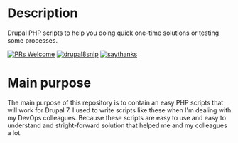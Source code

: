 # Description
Drupal PHP scripts to help you doing quick one-time solutions or testing some processes.

[![PRs Welcome](https://img.shields.io/badge/PRs-welcome-brightgreen.svg)](http://makeapullrequest.com)
[![drupal8snip](https://img.shields.io/badge/drupal8-snippets-53b0eb.svg)](https://samaphp.com/drupal8snip)
[![saythanks](https://img.shields.io/badge/say-thanks-ff69b4.svg)](https://twitter.com/samaphp)


# Main purpose
The main purpose of this repository is to contain an easy PHP scripts that will work for Drupal 7. I used to write scripts like these when I'm dealing with my DevOps colleagues. Because these scripts are easy to use and easy to understand and stright-forward solution that helped me and my colleagues a lot.
